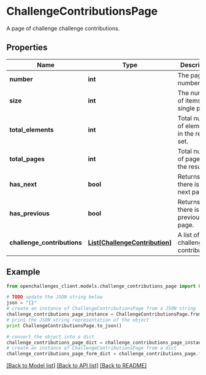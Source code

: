 # ChallengeContributionsPage

A page of challenge challenge contributions.

## Properties

| Name                        | Type                                                        | Description                                 | Notes |
| --------------------------- | ----------------------------------------------------------- | ------------------------------------------- | ----- |
| **number**                  | **int**                                                     | The page number.                            |
| **size**                    | **int**                                                     | The number of items in a single page.       |
| **total_elements**          | **int**                                                     | Total number of elements in the result set. |
| **total_pages**             | **int**                                                     | Total number of pages in the result set.    |
| **has_next**                | **bool**                                                    | Returns if there is a next page.            |
| **has_previous**            | **bool**                                                    | Returns if there is a previous page.        |
| **challenge_contributions** | [**List[ChallengeContribution]**](ChallengeContribution.md) | A list of challenge contributions.          |

## Example

```python
from openchallenges_client.models.challenge_contributions_page import ChallengeContributionsPage

# TODO update the JSON string below
json = "{}"
# create an instance of ChallengeContributionsPage from a JSON string
challenge_contributions_page_instance = ChallengeContributionsPage.from_json(json)
# print the JSON string representation of the object
print ChallengeContributionsPage.to_json()

# convert the object into a dict
challenge_contributions_page_dict = challenge_contributions_page_instance.to_dict()
# create an instance of ChallengeContributionsPage from a dict
challenge_contributions_page_form_dict = challenge_contributions_page.from_dict(challenge_contributions_page_dict)
```

[[Back to Model list]](../README.md#documentation-for-models) [[Back to API list]](../README.md#documentation-for-api-endpoints) [[Back to README]](../README.md)
